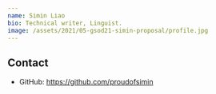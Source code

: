 ```yaml
---
name: Simin Liao
bio: Technical writer, Linguist.
image: /assets/2021/05-gsod21-simin-proposal/profile.jpg
---
```


## Contact

* GitHub: <https://github.com/proudofsimin> 